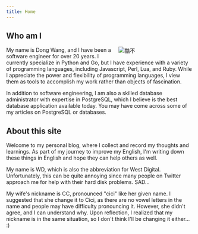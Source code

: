 ```yaml
---
title: Home
---
```

## Who am I

<div style="float:right; width: 40%; margin-left: 5px;"><img src="https://farm1.staticflickr.com/627/21077008516_9191edb81a_n.jpg" alt="酷不"></div>

My name is Dong Wang, and I have been a software engineer for over 20 years. I currently specialize in Python and Go, but I have experience with a variety of programming languages, including Javascript, Perl, Lua, and Ruby. While I appreciate the power and flexibility of programming languages, I view them as tools to accomplish my work rather than objects of fascination.

In addition to software engineering, I am also a skilled database administrator with expertise in PostgreSQL, which I believe is the best database application available today. You may have come across some of my articles on PostgreSQL or databases.

## About this site

Welcome to my personal blog, where I collect and record my thoughts and learnings. As part of my journey to improve my English, I'm writing down these things in English and hope they can help others as well.

My name is WD, which is also the abbreviation for West Digital. Unfortunately, this can be quite annoying since many people on Twitter approach me for help with their hard disk problems. SAD...

My wife's nickname is CC, pronounced "cici" like her given name. I suggested that she change it to Cici, as there are no vowel letters in the name and people may have difficulty pronouncing it. However, she didn't agree, and I can understand why. Upon reflection, I realized that my nickname is in the same situation, so I don't think I'll be changing it either... :)
